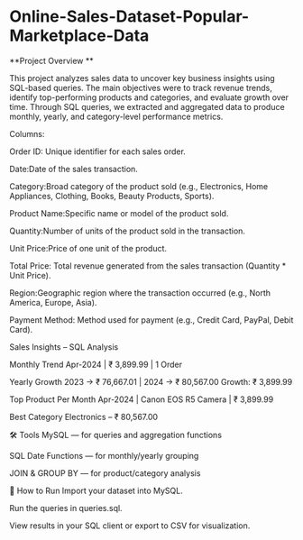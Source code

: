 # Online-Sales-Dataset-Popular-Marketplace-Data

**Project Overview **

This project analyzes sales data to uncover key business insights using SQL-based queries. The main objectives were to track revenue trends, identify top-performing products and categories, and evaluate growth over time.
Through SQL queries, we extracted and aggregated data to produce monthly, yearly, and category-level performance metrics.

Columns:

Order ID: Unique identifier for each sales order.

Date:Date of the sales transaction.

Category:Broad category of the product sold (e.g., Electronics, Home Appliances, Clothing, Books, Beauty Products, Sports).

Product Name:Specific name or model of the product sold.

Quantity:Number of units of the product sold in the transaction.

Unit Price:Price of one unit of the product.

Total Price: Total revenue generated from the sales transaction (Quantity * Unit Price).

Region:Geographic region where the transaction occurred (e.g., North America, Europe, Asia).

Payment Method: Method used for payment (e.g., Credit Card, PayPal, Debit Card).

Sales Insights – SQL Analysis

Monthly Trend
Apr-2024 | ₹ 3,899.99 | 1 Order

Yearly Growth
2023 → ₹ 76,667.01 | 2024 → ₹ 80,567.00
Growth: ₹ 3,899.99

Top Product Per Month
Apr-2024 | Canon EOS R5 Camera | ₹ 3,899.99

Best Category
Electronics – ₹ 80,567.00

🛠 Tools
MySQL — for queries and aggregation functions

SQL Date Functions — for monthly/yearly grouping

JOIN & GROUP BY — for product/category analysis

🚀 How to Run
Import your dataset into MySQL.

Run the queries in queries.sql.

View results in your SQL client or export to CSV for visualization.
